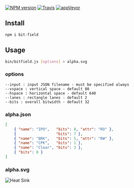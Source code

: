[![NPM version](https://img.shields.io/npm/v/bit-field.svg)](https://www.npmjs.org/package/bit-field)
[![Travis ](https://travis-ci.org/drom/bitfield.svg?branch=master)](https://travis-ci.org/drom/bitfield)
[![appVeyor](https://ci.appveyor.com/api/projects/status/o4q4cpfclmqnxgmy?svg=true)](https://ci.appveyor.com/project/drom/bitfield)

## Install

```sh
npm i bit-field
```

## Usage

```sh
bin/bitfield.js [options] > alpha.svg
```

### options

```
--input : input JSON filename - must be specified always
--vspace : vertical space - default 80
--hspace : horizontal space - default 640
--lanes : rectangle lanes - default 2
--bits : overall bitwidth - default 32
```

### alpha.json

```json
[
    { "name": "IPO",   "bits": 8, "attr": "RO" },
    {                  "bits": 7 },
    { "name": "BRK",   "bits": 5, "attr": "RW" },
    { "name": "CPK",   "bits": 1 },
    { "name": "Clear", "bits": 3 },
    { "bits": 8 }
]
```
### alpha.svg

![Heat Sink](https://rawgit.com/drom/bitfield/master/test/alpha.svg)
